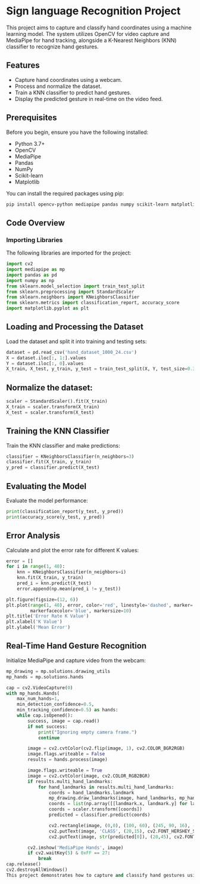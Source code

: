 # Sign language Recognition Project

This project aims to capture and classify hand coordinates using a machine learning model. The system utilizes OpenCV for video capture and MediaPipe for hand tracking, alongside a K-Nearest Neighbors (KNN) classifier to recognize hand gestures.

## Features

- Capture hand coordinates using a webcam.
- Process and normalize the dataset.
- Train a KNN classifier to predict hand gestures.
- Display the predicted gesture in real-time on the video feed.

## Prerequisites

Before you begin, ensure you have the following installed:

- Python 3.7+
- OpenCV
- MediaPipe
- Pandas
- NumPy
- Scikit-learn
- Matplotlib

You can install the required packages using pip:

```bash
pip install opencv-python mediapipe pandas numpy scikit-learn matplotlib
```

## Code Overview

### Importing Libraries

The following libraries are imported for the project:

```python
import cv2
import mediapipe as mp
import pandas as pd
import numpy as np
from sklearn.model_selection import train_test_split
from sklearn.preprocessing import StandardScaler
from sklearn.neighbors import KNeighborsClassifier
from sklearn.metrics import classification_report, accuracy_score
import matplotlib.pyplot as plt
```

## Loading and Processing the Dataset
Load the dataset and split it into training and testing sets:

```python
dataset = pd.read_csv('hand_dataset_1000_24.csv')
X = dataset.iloc[:, 1:].values
Y = dataset.iloc[:, 0].values
X_train, X_test, y_train, y_test = train_test_split(X, Y, test_size=0.33)
```
## Normalize the dataset:

```python
scaler = StandardScaler().fit(X_train)
X_train = scaler.transform(X_train)
X_test = scaler.transform(X_test)
```
## Training the KNN Classifier
Train the KNN classifier and make predictions:

```python
classifier = KNeighborsClassifier(n_neighbors=3)
classifier.fit(X_train, y_train)
y_pred = classifier.predict(X_test)
```
## Evaluating the Model
Evaluate the model performance:

```python
print(classification_report(y_test, y_pred))
print(accuracy_score(y_test, y_pred))
```
## Error Analysis
Calculate and plot the error rate for different K values:

```python
error = []
for i in range(1, 40):
    knn = KNeighborsClassifier(n_neighbors=i)
    knn.fit(X_train, y_train)
    pred_i = knn.predict(X_test)
    error.append(np.mean(pred_i != y_test))

plt.figure(figsize=(12, 6))
plt.plot(range(1, 40), error, color='red', linestyle='dashed', marker='o',
         markerfacecolor='blue', markersize=10)
plt.title('Error Rate K Value')
plt.xlabel('K Value')
plt.ylabel('Mean Error')
```
## Real-Time Hand Gesture Recognition
Initialize MediaPipe and capture video from the webcam:

```python
mp_drawing = mp.solutions.drawing_utils
mp_hands = mp.solutions.hands

cap = cv2.VideoCapture(0)
with mp_hands.Hands(
    max_num_hands=1,
    min_detection_confidence=0.5,
    min_tracking_confidence=0.5) as hands:
    while cap.isOpened():
        success, image = cap.read()
        if not success:
            print("Ignoring empty camera frame.")
            continue

        image = cv2.cvtColor(cv2.flip(image, 1), cv2.COLOR_BGR2RGB)
        image.flags.writeable = False
        results = hands.process(image)

        image.flags.writeable = True
        image = cv2.cvtColor(image, cv2.COLOR_RGB2BGR)
        if results.multi_hand_landmarks:
            for hand_landmarks in results.multi_hand_landmarks:
                coords = hand_landmarks.landmark
                mp_drawing.draw_landmarks(image, hand_landmarks, mp_hands.HAND_CONNECTIONS)
                coords = list(np.array([[landmark.x, landmark.y] for landmark in coords]).flatten())
                coords = scaler.transform([coords])
                predicted = classifier.predict(coords)

                cv2.rectangle(image, (0,0), (100, 60), (245, 90, 16), -1)
                cv2.putText(image, 'CLASS', (20,15), cv2.FONT_HERSHEY_SIMPLEX, 0.5, (0, 0, 0), 1, cv2.LINE_AA)
                cv2.putText(image, str(predicted[0]), (20,45), cv2.FONT_HERSHEY_SIMPLEX, 1, (255, 255, 255), 2, cv2.LINE_AA)

        cv2.imshow('MediaPipe Hands', image)
        if cv2.waitKey(5) & 0xFF == 27:
            break
cap.release()
cv2.destroyAllWindows()
This project demonstrates how to capture and classify hand gestures using a machine learning model. The combination of OpenCV, MediaPipe, and Scikit-learn provides a robust framework for real-time hand gesture recognition.
```
